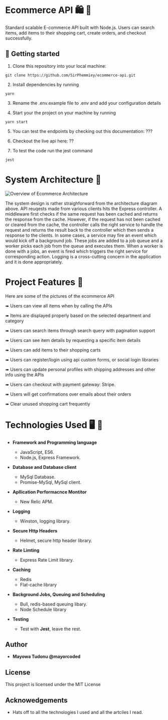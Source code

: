 # Ecommerce API  🛍 🛒 

Standard scalable E-commerce API built with Node.js. Users can search items, add items to their shopping cart, create orders, and checkout successfully.

## 📖 Getting started

1. Clone this repository into your local machine:
```
git clone https://github.com/SirPhemmiey/ecommerce-api.git
```
2. Install dependencies by running
```
yarn
```
3. Rename the .env.example file to .env and add your configuration details

4. Start your the project on your machine by running
```
yarn start
```
5. You can test the endpoints by checking out this documentation: ???

6. Checkout the live api here: ??

7. To test the code run the jest command
```
jest
```


# System Architecture  🏢
![Overview of Ecommerce Architecture](https://github.com/mayorcoded/ecommerce-api/blob/master/architecture.jpg)

The system design is rather straighforward from the architecture diagram above. API reuqests made from various clients hits the Express controller. A middleware first checks if the same request has been cached and returns the response from the cache. However, if the request has not been cached or cleared from the cache, the controller calls the right service to handle the request and returns the result back to the controller which then sends a response to the clients. In some cases, a service may fire an event which would kick off a background job. These jobs are added to a job queue and a worker picks each job from the queue and executes them. When a worker is done with a jobs, an event is fired which triggers the right service for corresponding action. Logging is a cross-cutting concern in the application and it is done appropriately. 

# Project Features 📸

Here are some of the pictures of the ecommerce API

➠ Users can view all items when by calling the APIs

➠ Items are displayed properly based on the selected department and category

➠ Users can search items through search query with pagination support

➠ Users can see item details by requesting a specific item details

➠ Users can add items to their shopping carts

➠ Users can register/login using api custom forms, or social login libraries

➠ Users can update personal profiles with shipping addresses and other info using the APIs

➠ Users can checkout with payment gateway: Stripe. 

➠ Users will get confirmations over emails about their orders

➠ Clear unused shopping cart frequently

# Technologies Used 🖥 📲

- **Framework and Programming language**
        
    - JavaScript, ES6.
    - Node.js, Express Framework.

- **Database and Database client**

    - MySql Database.
    - Promise-MySql, MySql client.

- **Apllication Performacnce Montitor**
    
    - New Relic APM.

- **Logging**

    - Winston, logging library.

- **Secure Http Headers**

    - Helmet, secure http header library.

- **Rate Limting**

    - Express Rate Limit library.

- **Caching**

    - Redis
    - Flat-cache library

- **Background Jobs, Queuing and Scheduling**

    - Bull, redis-based queuing libary.
    - Node Schedule library

- **Testing**

    - Test with **Jest**, leave the rest.

## Author
* **Mayowa Tudonu @mayorcoded**

## License 
This project is licensed under the MIT License

## Acknowedgements
* Hats off to all the technologies I used and all the artciles I read.
